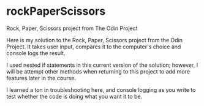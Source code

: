 # rockPaperScissors
Rock, Paper, Scissors project from The Odin Project


Here is my solution to the Rock, Paper, Scissors project from the Odin Project. It takes user input, compares it to the computer's choice and console logs the result.


I used nested if statements in this current version of the solution; however, I will be attempt other methods when returning to this project to add more features later in the course. 

I learned a ton in troubleshooting here, and console logging as you write to test whether the code is doing what you want it to be. 
